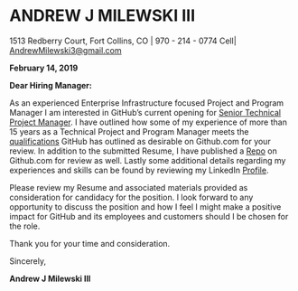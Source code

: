 # ANDREW J MILEWSKI III

1513 Redberry Court, Fort Collins, CO | 970 - 214 - 0774 Cell| AndrewMilewski3@gmail.com

**February 14, 2019**

**Dear Hiring Manager:**

As an experienced Enterprise Infrastructure focused Project and Program Manager I am
interested in GitHub’s current opening for [Senior Technical Project Manager](https://boards.greenhouse.io/github/jobs/1555070). I have outlined
how some of my experience of more than 15 years as a Technical Project and Program
Manager meets the [qualifications](topics/SeniorTechnicalProjectManagerCover.md) GitHub has outlined as desirable on Github.com for your
review. In addition to the submitted Resume, I have published a [Repo](https://github.com/acouloir/AndyMilewski-Resume) on Github.com for
review as well. Lastly some additional details regarding my experiences and skills can be
found by reviewing my LinkedIn [Profile](https://www.linkedin.com/in/andy-milewski3/).

Please review my Resume and associated materials provided as consideration for candidacy
for the position. I look forward to any opportunity to discuss the position and how I feel I might
make a positive impact for GitHub and its employees and customers should I be chosen for
the role.

Thank you for your time and consideration.

Sincerely,

**Andrew J Milewski III**
